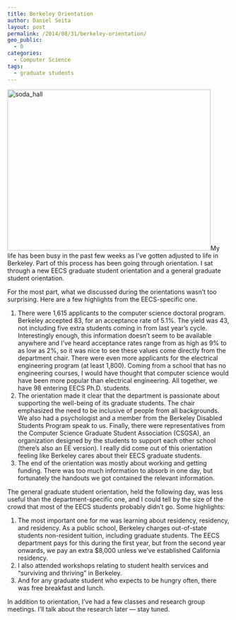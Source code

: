 ```yaml
---
title: Berkeley Orientation
author: Daniel Seita
layout: post
permalink: /2014/08/31/berkeley-orientation/
geo_public:
  - 0
categories:
  - Computer Science
tags:
  - graduate students
---
```

[<img class="aligncenter size-large wp-image-1969" src="http://seitad.files.wordpress.com/2014/08/soda_hall.jpg?w=460" alt="soda_hall" width="460" height="365" />][1]My life has been busy in the past few weeks as I&#8217;ve gotten adjusted to life in Berkeley. Part of this process has been going through orientation. I sat through a new EECS graduate student orientation and a general graduate student orientation.

For the most part, what we discussed during the orientations wasn&#8217;t too surprising. Here are a few highlights from the EECS-specific one.

  1. There were 1,615 applicants to the computer science doctoral program. Berkeley accepted 83, for an acceptance rate of 5.1%. The yield was 43, not including five extra students coming in from last year&#8217;s cycle. Interestingly enough, this information doesn&#8217;t seem to be available anywhere and I&#8217;ve heard acceptance rates range from as high as 9% to as low as 2%, so it was nice to see these values come directly from the department chair. There were even more applicants for the electrical engineering program (at least 1,800). Coming from a school that has no engineering courses, I would have thought that computer science would have been more popular than electrical engineering. All together, we have 98 entering EECS Ph.D. students.
  2. The orientation made it clear that the department is passionate about supporting the well-being of its graduate students. The chair emphasized the need to be inclusive of people from all backgrounds. We also had a psychologist and a member from the Berkeley Disabled Students Program speak to us. Finally, there were representatives from the Computer Science Graduate Student Association (CSGSA), an organization designed by the students to support each other school (there&#8217;s also an EE version). I really did come out of this orientation feeling like Berkeley cares about their EECS graduate students.
  3. The end of the orientation was mostly about working and getting funding. There was too much information to absorb in one day, but fortunately the handouts we got contained the relevant information.

The general graduate student orientation, held the following day, was less useful than the department-specific one, and I could tell by the size of the crowd that most of the EECS students probably didn&#8217;t go. Some highlights:

  1. The most important one for me was learning about residency, residency, and residency. As a public school, Berkeley charges out-of-state students non-resident tuition, including graduate students. The EECS department pays for this during the first year, but from the second year onwards, we pay an extra $8,000 unless we&#8217;ve established California residency.
  2. I also attended workshops relating to student health services and &#8220;surviving and thriving&#8221; in Berkeley.
  3. And for any graduate student who expects to be hungry often, there was free breakfast and lunch.

In addition to orientation, I&#8217;ve had a few classes and research group meetings. I&#8217;ll talk about the research later &#8212; stay tuned.

 [1]: https://seitad.files.wordpress.com/2014/08/soda_hall.jpg